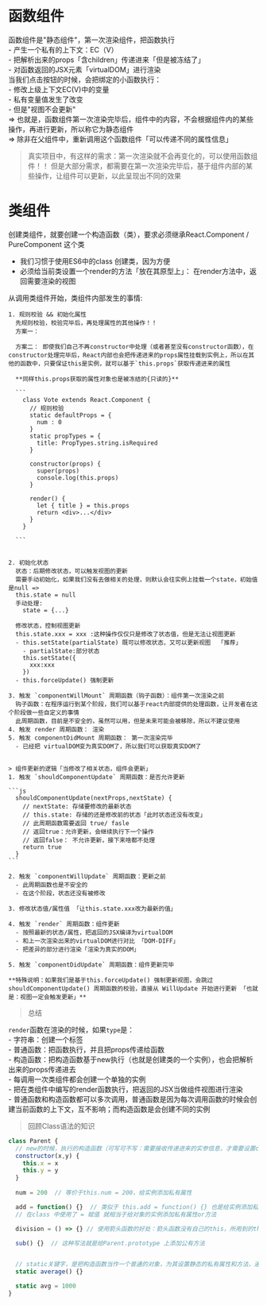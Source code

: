 # 函数组件  

  函数组件是"静态组件"，第一次渲染组件，把函数执行  
    - 产生一个私有的上下文：EC（V）  
    - 把解析出来的props「含children」传递进来「但是被冻结了」  
    - 对函数返回的JSX元素「virtualDOM」进行渲染  
  当我们点击按钮的时候，会把绑定的小函数执行：  
    - 修改上级上下文EC(V)中的变量  
    - 私有变量值发生了改变   
    - 但是"视图不会更新"  
  => 也就是，函数组件第一次渲染完毕后，组件中的内容，不会根据组件内的某些操作，再进行更新，所以称它为静态组件  
  => 除非在父组件中，重新调用这个函数组件「可以传递不同的属性信息」  

  > 真实项目中，有这样的需求：第一次渲染就不会再变化的，可以使用函数组件！！
  > 但是大部分需求，都需要在第一次渲染完毕后，基于组件内部的某些操作，让组件可以更新，以此呈现出不同的效果  

# 类组件  

  创建类组件，就要创建一个构造函数（类），要求必须继承React.Component / PureComponent 这个类  
  - 我们习惯于使用ES6中的class 创建类，因为方便  
  - 必须给当前类设置一个render的方法「放在其原型上」： 在render方法中，返回需要渲染的视图  

  从调用类组件开始，类组件内部发生的事情:  

    1. 规则校验 && 初始化属性   
      先规则校验，校验完毕后，再处理属性的其他操作！！  
      方案一：  

      方案二： 即使我们自己不再constructor中处理（或者甚至没有constructor函数），在constructor处理完毕后，React内部也会把传递进来的props属性挂载到实例上，所以在其他的函数中，只要保证this是实例，就可以基于`this.props`获取传递进来的属性  

      **同样this.props获取的属性对象也是被冻结的{只读的}**   

      ```
        class Vote extends React.Component {
          // 规则校验
          static defaultProps = {
            num : 0
          }
          static propTypes = {
            title: PropTypes.string.isRequired
          }

          constructor(props) {
            super(props)
            console.log(this.props)
          }

          render() {
            let { title } = this.props
            return <div>...</div>
          }
        }

      ```  


    2. 初始化状态  
      状态：后期修改状态，可以触发视图的更新  
      需要手动初始化，如果我们没有去做相关的处理，则默认会往实例上挂载一个state，初始值是null => 
      this.state = null  
      手动处理:  
        state = {...}  
      
      修改状态，控制视图更新  
      this.state.xxx = xxx :这种操作仅仅只是修改了状态值，但是无法让视图更新  
      - this.setState(partialState) 既可以修改状态，又可以更新视图  「推荐」  
        - partialState:部分状态  
        this.setState({
          xxx:xxx
        })  
      - this.forceUpdate() 强制更新   

    3. 触发 `componentWillMount` 周期函数（钩子函数）：组件第一次渲染之前  
      钩子函数：在程序运行到某个阶段，我们可以基于react内部提供的处理函数，让开发者在这个阶段做一些自定义的事情  
      此周期函数，目前是不安全的，虽然可以用，但是未来可能会被移除，所以不建议使用  
    4. 触发 render 周期函数： 渲染   
    5. 触发 componentDidMount 周期函数： 第一次渲染完毕  
      - 已经把 virtualDOM变为真实DOM了，所以我们可以获取真实DOM了  


    > 组件更新的逻辑「当修改了相关状态，组件会更新」  
    1. 触发 `shouldComponentUpdate` 周期函数：是否允许更新  

    ```js
      shouldComponentUpdate(nextProps,nextState) {
        // nextState: 存储要修改的最新状态  
        // this.state: 存储的还是修改前的状态「此时状态还没有改变」
        // 此周期函数需要返回 true/ fasle
        // 返回true：允许更新，会继续执行下一个操作 
        // 返回false： 不允许更新，接下来啥都不处理
        return true
      }
    ```  

    2. 触发 `componentWillUpdate` 周期函数：更新之前  
      - 此周期函数也是不安全的  
      - 在这个阶段，状态还没有被修改  

    3. 修改状态值/属性值 「让this.state.xxx改为最新的值」  
    
    4. 触发 `render` 周期函数：组件更新  
      - 按照最新的状态/属性，把返回的JSX编译为virtualDOM  
      - 和上一次渲染出来的virtualDOM进行对比 「DOM-DIFF」  
      - 把差异的部分进行渲染「渲染为真实的DOM」  
    
    5. 触发 `componentDidUpdate` 周期函数：组件更新完毕  

    **特殊说明：如果我们是基于this.forceUpdate() 强制更新视图，会跳过 shouldComponentUpdate() 周期函数的校验，直接从 WillUpdate 开始进行更新 「也就是：视图一定会触发更新」** 

  > 总结   

  `render`函数在渲染的时候，如果`type`是：  
    - 字符串：创建一个标签   
    - 普通函数：把函数执行，并且把props传递给函数  
    - 构造函数：把构造函数基于new执行（也就是创建类的一个实例），也会把解析出来的props传递进去  
        - 每调用一次类组件都会创建一个单独的实例  
        - 把在类组件中编写的render函数执行，把返回的JSX当做组件视图进行渲染  
    - 普通函数和构造函数都可以多次调用，普通函数是因为每次调用函数的时候会创建当前函数的上下文，互不影响；而构造函数是会创建不同的实例  









> 回顾Class语法的知识  

```js
class Parent {
  // new的时候，执行的构造函数（可写可不写：需要接收传递进来的实参信息，才需要设置constructor）
  constructor(x,y) {
    this.x = x
    this.y = y
  }
  
  num = 200  // 等价于this.num = 200，给实例添加私有属性

  add = function() {}  // 类似于 this.add = function() {} 也是给实例添加私有方法
  // 在class 中使用了 = 赋值 就相当于给对象的实例添加私有属性or方法

  division = () => {} // 使用箭头函数的好处：箭头函数没有自己的this，所用到的this是宿主环境中的，也就是this指的是创建出来的实例对象

  sub() {}  // 这种写法就是给Parent.prototype 上添加公有方法


  // static关键字，是把构造函数当作一个普通的对象，为其设置静态的私有属性和方法，通过 Parent.xx 来访问和获取
  static average() {}

  static avg = 1000
}
```